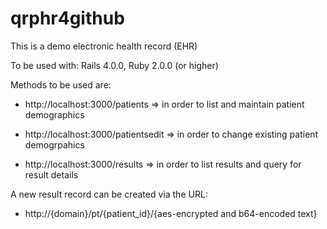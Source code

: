 qrphr4github
============

This is a demo electronic health record (EHR)

To be used with: Rails 4.0.0, Ruby 2.0.0 (or higher)

Methods to be used are:

- http://localhost:3000/patients => in order to list and maintain patient demographics

- http://localhost:3000/patientsedit => in order to change existing patient demogrpahics

- http://localhost:3000/results => in order to list results and query for result details

A new result record can be created via the URL:

- http://{domain}/pt/{patient_id}/{aes-encrypted and b64-encoded text}
 